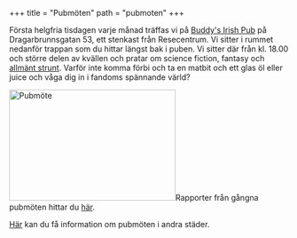 +++
title = "Pubmöten"
path = "pubmoten"
+++

Första helgfria tisdagen varje månad träffas vi på <a href="http://buddysirishpub.com/">Buddy's Irish Pub</a> på Dragarbrunnsgatan&nbsp;53, ett stenkast från Resecentrum. Vi sitter i rummet nedanför trappan som du hittar längst bak i puben.
Vi sitter där från kl. 18.00 och större delen av kvällen och pratar om science fiction, fantasy och <a href="__FIXME__/tag/pubmoten/">allmänt strunt</a>. Varför inte komma förbi och ta en matbit och ett glas öl eller juice och våga dig in i fandoms spännande värld?

<img  title="Pubmöte" src="__FIXME__/wp-content/uploads/2010/07/Buddys-20100706-1-of-6-300x200.jpg"  width="300" height="200" />Rapporter från gångna pubmöten hittar du <a href="__FIXME__/tag/pubmoten/">här</a>.

<a href="http://fandom.se/pub/">Här</a> kan du få information om pubmöten i andra städer.
